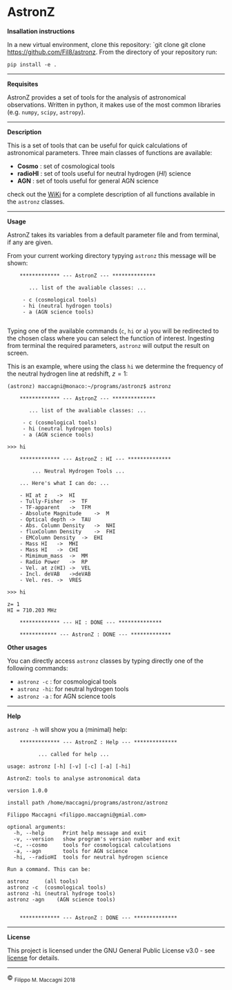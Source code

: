 # AstronZ

**Insallation instructions**

In a new virtual environment, clone this repository: `git clone git clone https://github.com/Fil8/astronz.
From the directory of your repository run:

```
pip install -e .
```

***

**Requisites**

AstronZ provides a set of tools for the analysis of astronomical observations. Written in python, it makes use of the most common libraries (e.g. `numpy`, `scipy`, `astropy`). 


***
**Description**

This is a set of tools that can be useful for quick calculations of astronomical parameters. Three main classes of functions are available:


- **Cosmo** : set of cosmological tools
- **radioHI** : set of tools useful for neutral hydrogen (_HI_) science
- **AGN** : set of tools useful for general AGN science

check out the [WiKi](https://github.com/Fil8/astronz/wiki) for a complete description of all functions available in the `astronz` classes.

***
**Usage**

AstronZ takes its variables from a default parameter file and from terminal, if any are given. 

From your current working directory typying `astronz` this message will be shown: 

```
	************* --- AstronZ --- **************

	   ... list of the avaliable classes: ...

	 - c (cosmological tools)
	 - hi (neutral hydrogen tools)
	 - a (AGN science tools)


```

Typing one of the available commands (`c`, `hi` or `a`) you will be redirected to the chosen class where you can select the function of interest. Ingesting from terminal the required parameters, `astronz` will output the result on screen. 

This is an example, where using the class `hi` we determine the frequency of the neutral hydrogen line at redshift, $z=1$:


```
(astronz) maccagni@monaco:~/programs/astronz$ astronz

	************* --- AstronZ --- **************

	   ... list of the avaliable classes: ...

	 - c (cosmological tools)
	 - hi (neutral hydrogen tools)
	 - a (AGN science tools)

>>> hi

	************* --- AstronZ : HI --- **************

		... Neutral Hydrogen Tools ... 

	... Here's what I can do: ...

	- HI at z	->	HI
	- Tully-Fisher	->	TF
	- TF-apparent	->	TFM
	- Absolute Magnitude	->	M
	- Optical depth	->	TAU
	- Abs. Column Density	->	NHI
	- fluxColumn Density	->	FHI
	- EMColumn Density	->	EHI
	- Mass HI	->	MHI
	- Mass HI	->	CHI
	- Mimimum_mass	->	MM
	- Radio Power	->	RP
	- Vel. at z(HI)	->	VEL
	- Incl. deVAB	->deVAB
	- Vel. res.	->	VRES
        
>>> hi

z= 1
HI = 710.203 MHz

	************* --- HI : DONE --- **************

	************ --- AstronZ : DONE --- *************
```

**Other usages**

You can directly access `astronz` classes by typing directly one of the following commands: 

- `astronz -c` : for cosmological tools
- `astronz -hi`: for neutral hydrogen tools
- `astronz -a` : for AGN science tools

***
**Help**

`astronz -h` will show you a (minimal) help:

```
	************* --- AstronZ : Help --- **************

		  ... called for help ...

usage: astronz [-h] [-v] [-c] [-a] [-hi]

AstronZ: tools to analyse astronomical data

version 1.0.0

install path /home/maccagni/programs/astronz/astronz

Filippo Maccagni <filippo.maccagni@gmial.com>

optional arguments:
  -h, --help      Print help message and exit
  -v, --version   show program's version number and exit
  -c, --cosmo     tools for cosmological calculations
  -a, --agn       tools for AGN science
  -hi, --radioHI  tools for neutral hydrogen science

Run a command. This can be:

astronz		(all tools)
astronz -c	(cosmological tools)
astronz -hi	(neutral hydroge tools)
astronz -agn 	(AGN science tools)
            

	************* --- AstronZ : DONE --- **************

```

***

**License**

This project is licensed under the GNU General Public License v3.0 - see [license](https://github.com/Fil8/astronz/blob/master/LICENSE.md) for details.


 ***
 <p>&copy <sub> Filippo M. Maccagni 2018 </sub></p>
